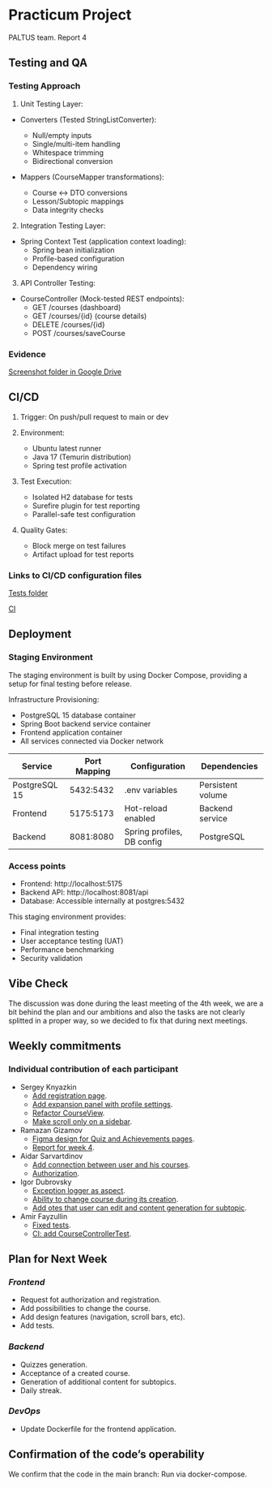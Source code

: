 # Practicum Project  
PALTUS team. Report 4

## Testing and QA

### Testing Approach
1. Unit Testing Layer:
- Converters (Tested StringListConverter):
  - Null/empty inputs
  - Single/multi-item handling
  - Whitespace trimming
  - Bidirectional conversion

- Mappers (CourseMapper transformations):
  - Course <-> DTO conversions
  - Lesson/Subtopic mappings
  - Data integrity checks

2. Integration Testing Layer:
- Spring Context Test (application context loading):
  - Spring bean initialization
  - Profile-based configuration
  - Dependency wiring
    
3. API Controller Testing:
- CourseController (Mock-tested REST endpoints):
  - GET /courses (dashboard)
  - GET /courses/{id} (course details)
  - DELETE /courses/{id}
  - POST /courses/saveCourse
 
### Evidence
[Screenshot folder in Google Drive](https://drive.google.com/file/d/19Ylxnkw9g5e4c_-syTJ1TetXSx5ajJ79/view?usp=sharing)
  

## CI/CD
1. Trigger: On push/pull request to main or dev
2. Environment:

   - Ubuntu latest runner
   - Java 17 (Temurin distribution)
   - Spring test profile activation
3. Test Execution:

   - Isolated H2 database for tests
   - Surefire plugin for test reporting
   - Parallel-safe test configuration
4. Quality Gates:

   - Block merge on test failures
   - Artifact upload for test reports

### Links to CI/CD configuration files
[Tests folder](https://github.com/IU-Capstone-Project-2025/PALTUS/tree/dev/backend/src/test)

[CI](https://github.com/IU-Capstone-Project-2025/PALTUS/blob/dev/.github/workflows/ci.yml)

## Deployment

### Staging Environment

The staging environment is built by using Docker Compose, providing a setup for final testing before release.

Infrastructure Provisioning:
- PostgreSQL 15 database container
- Spring Boot backend service container
- Frontend application container
- All services connected via Docker network



| Service             | Port Mapping   | Configuration               | Dependencies        |
|---------------------|----------------|-----------------------------|---------------------|
| PostgreSQL 15       | 5432:5432      | .env variables              | Persistent volume   |
| Frontend            | 5175:5173      | Hot-reload enabled          | Backend service     |
| Backend             | 8081:8080      | Spring profiles, DB config  | PostgreSQL          |

### Access points

- Frontend: http://localhost:5175
- Backend API: http://localhost:8081/api
- Database: Accessible internally at postgres:5432

This staging environment provides:

- Final integration testing
- User acceptance testing (UAT)
- Performance benchmarking
- Security validation


## Vibe Check

The discussion was done during the least meeting of the 4th week, we are a bit behind the plan and our ambitions and also the tasks are not clearly splitted in a proper way, so we decided to fix that during next meetings.

## Weekly commitments

### Individual contribution of each participant

- Sergey Knyazkin
  - [Add registration page](https://github.com/IU-Capstone-Project-2025/PALTUS/commit/24bf50bdfe00fdbfc8776402149b3b9e3bebc3ad).
  - [Add expansion panel with profile settings](https://github.com/IU-Capstone-Project-2025/PALTUS/commit/3aa5809ae0d69c7070c1a333944d0617a976692a).
  - [Refactor CourseView](https://github.com/IU-Capstone-Project-2025/PALTUS/commit/9a70e90f43f6ce7d05484bc269e4d45b7558e76b).
  - [Make scroll only on a sidebar](https://github.com/IU-Capstone-Project-2025/PALTUS/commit/5102a5c8df8831013327ba5e989469175fa382d1).
- Ramazan Gizamov
  - [Figma design for Quiz and Achievements pages](https://www.figma.com/proto/rvNoC6oOC2Xe5y7yWIhLuN/Demo-visuals?node-id=0-1&t=lkMobF4VojzpdDli-1).
  - [Report for week 4](https://github.com/poeticlama/PALTUS/new/master/content/docs/2025/PALTUS/week4.md).
- Aidar Sarvartdinov
  - [Add connection between user and his courses](https://github.com/IU-Capstone-Project-2025/PALTUS/commit/c4c6b3e3d4af33f4f3a71083c3e26024c0b4462a).
  - [Authorization](https://github.com/IU-Capstone-Project-2025/PALTUS/commit/05c6667c6561bdf36bb5c7a38bad6413c8fcfa9a).
- Igor Dubrovsky
  - [Exception logger as aspect](https://github.com/IU-Capstone-Project-2025/PALTUS/commit/44adbb2e711ad8a88ec12f821f176d086d7e0d5a).
  - [Ability to change course during its creation](https://github.com/IU-Capstone-Project-2025/PALTUS/commit/2122028a405931147213f3c8306ee94f15fa41a8).
  - [Add otes that user can edit and content generation for subtopic](https://github.com/IU-Capstone-Project-2025/PALTUS/commit/108c6fb84f58798eb4bb15220138b10e6ab93440).
- Amir Fayzullin
  - [Fixed tests](https://github.com/IU-Capstone-Project-2025/PALTUS/commit/cef58cb62486169ff81735848f481558d393c068).
  - [CI: add CourseControllerTest](https://github.com/IU-Capstone-Project-2025/PALTUS/commit/0ea7c16fe1c9d3c31c9cf31d73660cdbd48f643e).

## Plan for Next Week

### *Frontend*
- Request fot authorization and registration.
- Add possibilities to change the course.
- Add design features (navigation, scroll bars, etc).
- Add tests.

### *Backend*
- Quizzes generation.
- Acceptance of a created course.
- Generation of additional content for subtopics.
- Daily streak.

### *DevOps*
- Update Dockerfile for the frontend application.

## Confirmation of the code’s operability

We confirm that the code in the main branch:
Run via docker-compose.
